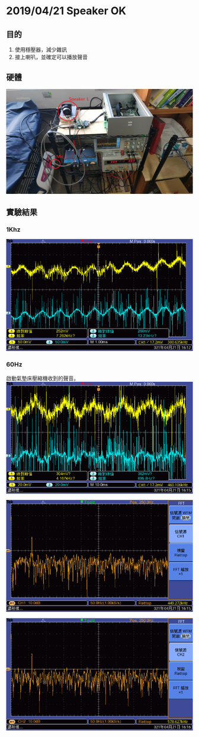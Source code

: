# 2019/04/21 Speaker OK

 ##  目的

1. 使用穩壓器，減少雜訊
2. 接上喇叭，並確定可以播放聲音

## 硬體

![fig010_hardeare_p](.\fig\fig010_hardware_p.png)


## 實驗結果
### 1Khz

![](.\fig\fig006_speaker1k.BMP)

### 60Hz

  啟動氣墊床壓縮機收到的聲音。![](.\fig\fig007_speaker60hz.BMP)

![fig008_micL60HzFreq](.\fig\fig008_micL60HzFreq.BMP)

![fig009_speakerL60hzFreq](.\fig\fig009_speakerL60hzFreq.BMP)